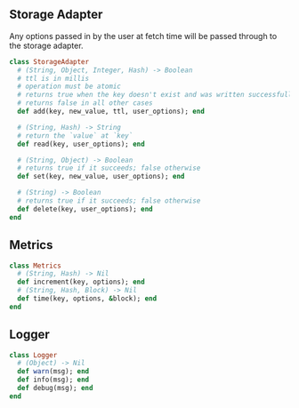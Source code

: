 ## Storage Adapter
Any options passed in by the user at fetch time will be passed through to the storage adapter.

```ruby
class StorageAdapter
  # (String, Object, Integer, Hash) -> Boolean
  # ttl is in millis
  # operation must be atomic
  # returns true when the key doesn't exist and was written successfully
  # returns false in all other cases
  def add(key, new_value, ttl, user_options); end

  # (String, Hash) -> String
  # return the `value` at `key`
  def read(key, user_options); end

  # (String, Object) -> Boolean
  # returns true if it succeeds; false otherwise
  def set(key, new_value, user_options); end

  # (String) -> Boolean
  # returns true if it succeeds; false otherwise
  def delete(key, user_options); end
end
```

## Metrics
```ruby
class Metrics
  # (String, Hash) -> Nil
  def increment(key, options); end
  # (String, Hash, Block) -> Nil
  def time(key, options, &block); end
end
```

## Logger
```ruby
class Logger
  # (Object) -> Nil
  def warn(msg); end
  def info(msg); end
  def debug(msg); end
end
```
